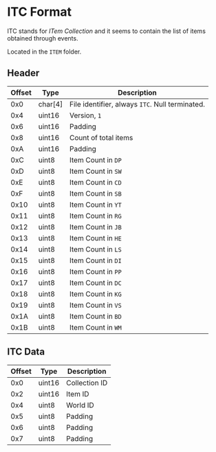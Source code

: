 # ITC Format

ITC stands for *ITem Collection* and it seems to contain the list of items obtained through events.

Located in the `ITEM` folder.

## Header
| Offset | Type  | Description
|--------|-------|------------
| 0x0     | char[4]   | File identifier, always `ITC`. Null terminated.
| 0x4     | uint16   | Version, `1`
| 0x6     | uint16   | Padding
| 0x8     | uint16   | Count of total items
| 0xA     | uint16   | Padding
| 0xC     | uint8   | Item Count in `DP`
| 0xD     | uint8   | Item Count in `SW`
| 0xE     | uint8   | Item Count in `CD`
| 0xF     | uint8   | Item Count in `SB`
| 0x10    | uint8   | Item Count in `YT`
| 0x11    | uint8   | Item Count in `RG`
| 0x12    | uint8   | Item Count in `JB`
| 0x13    | uint8   | Item Count in `HE`
| 0x14    | uint8   | Item Count in `LS`
| 0x15    | uint8   | Item Count in `DI`
| 0x16    | uint8   | Item Count in `PP`
| 0x17    | uint8   | Item Count in `DC`
| 0x18    | uint8   | Item Count in `KG`
| 0x19    | uint8   | Item Count in `VS`
| 0x1A    | uint8   | Item Count in `BD`
| 0x1B    | uint8   | Item Count in `WM`

## ITC Data
| Offset | Type  | Description
|--------|-------|------------
| 0x0     | uint16   | Collection ID
| 0x2     | uint16   | Item ID
| 0x4     | uint8   | World ID
| 0x5     | uint8   | Padding
| 0x6     | uint8   | Padding
| 0x7     | uint8   | Padding